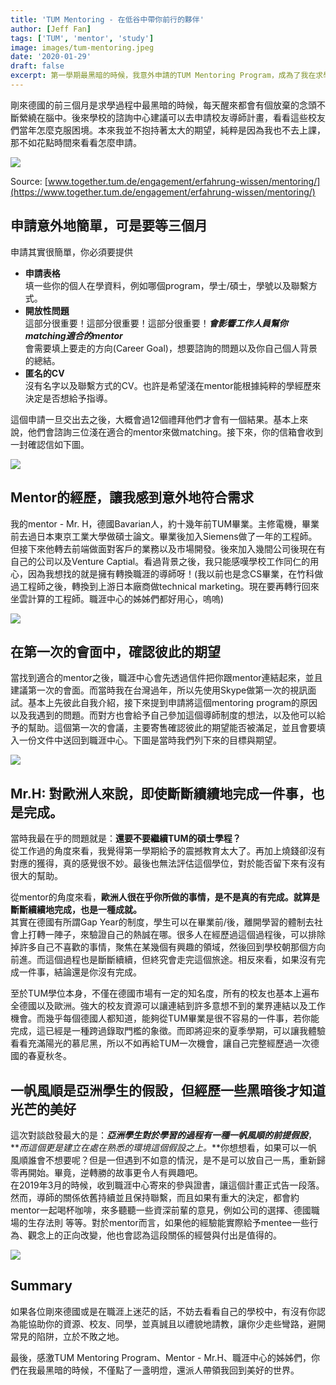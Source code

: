 ```yaml
---
title: 'TUM Mentoring - 在低谷中帶你前行的夥伴'
author: [Jeff Fan]
tags: ['TUM', 'mentor', 'study']
image: images/tum-mentoring.jpeg
date: '2020-01-29'
draft: false
excerpt: 第一學期最黑暗的時候，我意外申請的TUM Mentoring Program，成為了我在求學過程中重要的智囊團。
---
```



剛來德國的前三個月是求學過程中最黑暗的時候，每天醒來都會有個放棄的念頭不斷縈繞在腦中。後來學校的諮詢中心建議可以去申請校友導師計畫，看看這些校友們當年怎麼克服困境。本來我並不抱持著太大的期望，純粹是因為我也不去上課，那不如花點時間來看看怎麼申請。

![](images/tum-mentoring-offical-page-1024x391.png)

Source: [www.together.tum.de/engagement/erfahrung-wissen/mentoring/](https://www.together.tum.de/engagement/erfahrung-wissen/mentoring/)

## 申請意外地簡單，可是要等三個月

申請其實很簡單，你必須要提供

- **申請表格**  
    填一些你的個人在學資料，例如哪個program，學士/碩士，學號以及聯繫方式。
- **開放性問題**  
    這部分很重要！這部分很重要！這部分很重要！**_會影響工作人員幫你matching適合的mentor_**  
    會需要填上要走的方向(Career Goal)，想要諮詢的問題以及你自己個人背景的總結。
- **匿名的CV**  
    沒有名字以及聯繫方式的CV。也許是希望淺在mentor能根據純粹的學經歷來決定是否想給予指導。

這個申請一旦交出去之後，大概會過12個禮拜他們才會有一個結果。基本上來說，他們會諮詢三位淺在適合的mentor來做matching。接下來，你的信箱會收到一封確認信如下圖。

![](images/submission0message-1024x435.png)

## Mentor的經歷，讓我感到意外地符合需求

我的mentor - Mr. H，德國Bavarian人，約十幾年前TUM畢業。主修電機，畢業前去過日本東京工業大學做碩士論文。畢業後加入Siemens做了一年的工程師。但接下來他轉去前端做面對客戶的業務以及市場開發。後來加入幾間公司後現在有自己的公司以及Venture Captial。看過背景之後，我只能感嘆學校工作同仁的用心，因為我想找的就是擁有轉換職涯的導師呀！(我以前也是念CS畢業，在竹科做過工程師之後，轉換到上游日本廠商做technical marketing。現在要再轉行回來坐雲計算的工程師。職涯中心的姊姊們都好用心，嗚嗚)

![](images/we-found-a-mentor-for-you-1024x884.png)

## 在第一次的會面中，確認彼此的期望

當找到適合的mentor之後，職涯中心會先透過信件把你跟mentor連結起來，並且建議第一次的會面。而當時我在台灣過年，所以先使用Skype做第一次的視訊面試。基本上先彼此自我介紹，接下來提到申請將這個mentoring program的原因以及我遇到的問題。而對方也會給予自己參加這個導師制度的想法，以及他可以給予的幫助。這個第一次的會議，主要寄售確認彼此的期望能否被滿足，並且會要填入一份文件中送回到職涯中心。下圖是當時我們列下來的目標與期望。

![](images/mentorship-expectation-1024x764.png)

## Mr.H: 對歐洲人來說，即使斷斷續續地完成一件事，也是完成。

當時我最在乎的問題就是：**還要不要繼續TUM的碩士學程？**  
從工作過的角度來看，我覺得第一學期給予的震撼教育太大了。再加上燒錢卻沒有對應的獲得，真的感覺很不妙。最後也無法評估這個學位，對於能否留下來有沒有很大的幫助。

從mentor的角度來看，**歐洲人很在乎你所做的事情，是不是真的有完成。就算是斷斷續續地完成，也是一種成就。**  
其實在德國有所謂Gap Year的制度，學生可以在畢業前/後，離開學習的體制去社會上打轉一陣子，來驗證自己的熱誠在哪。很多人在經歷過這個過程後，可以排除掉許多自己不喜歡的事情，聚焦在某幾個有興趣的領域，然後回到學校朝那個方向前進。而這個過程也是斷斷續續，但終究會走完這個旅途。相反來看，如果沒有完成一件事，結論還是你沒有完成。

至於TUM學位本身，不僅在德國市場有一定的知名度，所有的校友也基本上遍布全德國以及歐洲。強大的校友資源可以讓連結到許多意想不到的業界連結以及工作機會。而幾乎每個德國人都知道，能夠從TUM畢業是很不容易的一件事，若你能完成，這已經是一種跨過錄取門檻的象徵。而即將迎來的夏季學期，可以讓我體驗看看充滿陽光的慕尼黑，所以不如再給TUM一次機會，讓自己完整經歷過一次德國的春夏秋冬。

## 一帆風順是亞洲學生的假設，但經歷一些黑暗後才知道光芒的美好

這次對談啟發最大的是：**_亞洲學生對於學習的過程有一種一帆風順的前提假設_**，**_而這個更是建立在處在熟悉的環境這個假設之上。_**你想想看，如果可以一帆風順誰會不想要呢？但是一但遇到不如意的情況，是不是可以放自己一馬，重新歸零再開始。畢竟，逆轉勝的故事更令人有興趣吧。  
在2019年3月的時候，收到職涯中心寄來的參與證書，讓這個計畫正式告一段落。然而，導師的關係依舊持續並且保持聯繫，而且如果有重大的決定，都會約mentor一起喝杯咖啡，來多聽聽一些資深前輩的意見，例如公司的選擇、德國職場的生存法則 等等。對於mentor而言，如果他的經驗能實際給予mentee一些行為、觀念上的正向改變，他也會認為這段關係的經營與付出是值得的。

![](images/mentoring-certificate-768x1024.jpg)

## Summary

如果各位剛來德國或是在職涯上迷茫的話，不妨去看看自己的學校中，有沒有你認為能協助你的資源、校友、同學，並真誠且以禮貌地請教，讓你少走些彎路，避開常見的陷阱，立於不敗之地。

最後，感激TUM Mentoring Program、Mentor - Mr.H、職涯中心的姊姊們，你們在我最黑暗的時候，不僅點了一盞明燈，還派人帶領我回到美好的世界。
